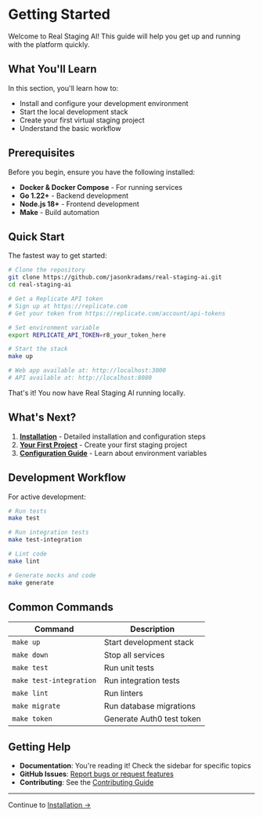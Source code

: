 # Getting Started

Welcome to Real Staging AI! This guide will help you get up and running with the platform quickly.

## What You'll Learn

In this section, you'll learn how to:

- Install and configure your development environment
- Start the local development stack
- Create your first virtual staging project
- Understand the basic workflow

## Prerequisites

Before you begin, ensure you have the following installed:

- **Docker & Docker Compose** - For running services
- **Go 1.22+** - Backend development
- **Node.js 18+** - Frontend development
- **Make** - Build automation

## Quick Start

The fastest way to get started:

```bash
# Clone the repository
git clone https://github.com/jasonkradams/real-staging-ai.git
cd real-staging-ai

# Get a Replicate API token
# Sign up at https://replicate.com
# Get your token from https://replicate.com/account/api-tokens

# Set environment variable
export REPLICATE_API_TOKEN=r8_your_token_here

# Start the stack
make up

# Web app available at: http://localhost:3000
# API available at: http://localhost:8080
```

That's it! You now have Real Staging AI running locally.

## What's Next?

1. **[Installation](installation.md)** - Detailed installation and configuration steps
2. **[Your First Project](first-project.md)** - Create your first staging project
3. **[Configuration Guide](../guides/configuration.md)** - Learn about environment variables

## Development Workflow

For active development:

```bash
# Run tests
make test

# Run integration tests
make test-integration

# Lint code
make lint

# Generate mocks and code
make generate
```

## Common Commands

| Command | Description |
|---------|-------------|
| `make up` | Start development stack |
| `make down` | Stop all services |
| `make test` | Run unit tests |
| `make test-integration` | Run integration tests |
| `make lint` | Run linters |
| `make migrate` | Run database migrations |
| `make token` | Generate Auth0 test token |

## Getting Help

- **Documentation**: You're reading it! Check the sidebar for specific topics
- **GitHub Issues**: [Report bugs or request features](https://github.com/jasonkradams/real-staging-ai/issues)
- **Contributing**: See the [Contributing Guide](../development/contributing.md)

---

Continue to [Installation →](installation.md)
